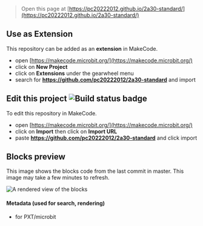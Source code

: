 
> Open this page at [https://pc20222012.github.io/2a30-standard/](https://pc20222012.github.io/2a30-standard/)

## Use as Extension

This repository can be added as an **extension** in MakeCode.

* open [https://makecode.microbit.org/](https://makecode.microbit.org/)
* click on **New Project**
* click on **Extensions** under the gearwheel menu
* search for **https://github.com/pc20222012/2a30-standard** and import

## Edit this project ![Build status badge](https://github.com/pc20222012/2a30-standard/workflows/MakeCode/badge.svg)

To edit this repository in MakeCode.

* open [https://makecode.microbit.org/](https://makecode.microbit.org/)
* click on **Import** then click on **Import URL**
* paste **https://github.com/pc20222012/2a30-standard** and click import

## Blocks preview

This image shows the blocks code from the last commit in master.
This image may take a few minutes to refresh.

![A rendered view of the blocks](https://github.com/pc20222012/2a30-standard/raw/master/.github/makecode/blocks.png)

#### Metadata (used for search, rendering)

* for PXT/microbit
<script src="https://makecode.com/gh-pages-embed.js"></script><script>makeCodeRender("{{ site.makecode.home_url }}", "{{ site.github.owner_name }}/{{ site.github.repository_name }}");</script>
